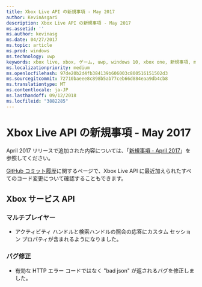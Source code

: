 ```yaml
---
title: Xbox Live API の新規事項 - May 2017
author: KevinAsgari
description: Xbox Live API の新規事項 - May 2017
ms.assetid: ''
ms.author: kevinasg
ms.date: 04/27/2017
ms.topic: article
ms.prod: windows
ms.technology: uwp
keywords: xbox live, xbox, ゲーム, uwp, windows 10, xbox one, 新規事項, may 2017
ms.localizationpriority: medium
ms.openlocfilehash: 97de20b2d4fb384139b606003c800516151502d3
ms.sourcegitcommit: 72710baeee8c898b5ab77ceb66d884eaa9db4cb8
ms.translationtype: MT
ms.contentlocale: ja-JP
ms.lasthandoff: 09/12/2018
ms.locfileid: "3882285"
---
```

# <a name="whats-new-for-the-xbox-live-apis---may-2017"></a>Xbox Live API の新規事項 - May 2017

April 2017 リリースで追加された内容については、「[新規事項 - April 2017](1704-whats-new.md)」を参照してください。

[GitHub コミット履歴](https://github.com/Microsoft/xbox-live-api/commits/master)に関するページで、Xbox Live API に最近加えられたすべてのコード変更について確認することもできます。

## <a name="xbox-services-apis"></a>Xbox サービス API

### <a name="multiplayer"></a>マルチプレイヤー

* アクティビティ ハンドルと検索ハンドルの照会の応答にカスタム セッション プロパティが含まれるようになりました。

### <a name="bug-fixes"></a>バグ修正

* 有効な HTTP エラー コードではなく "bad json" が返されるバグを修正しました。
